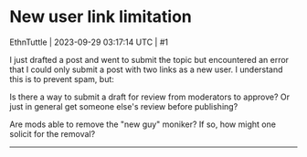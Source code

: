 # New user link limitation

EthnTuttle | 2023-09-29 03:17:14 UTC | #1

I just drafted a post and went to submit the topic but encountered an error that I could only submit a post with two links as a new user. I understand this is to prevent spam, but:

Is there a way to submit a draft for review from moderators to approve? Or just in general get someone else's review before publishing?

Are mods able to remove the "new guy" moniker? If so, how might one solicit for the removal?

-------------------------

